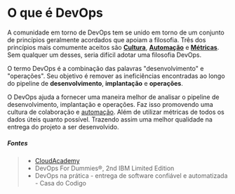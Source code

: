 # O que é DevOps

A comunidade em torno de DevOps tem se unido em torno de um conjunto de princípios geralmente acordados que apoiam a filosofia. Três dos princípios mais comumente aceitos são **[Cultura](Cultura)**, **[Automação](Automação)** e **[Métricas](Métricas)**. Sem qualquer um desses, seria difícil adotar uma filosofia DevOps.

O termo DevOps é a combinação das palavras "desenvolvimento" e "operações". Seu objetivo é remover as ineficiências encontradas ao longo do pipeline de **desenvolvimento**, **implantação** e **operações**.

O DevOps ajuda a fornecer uma maneira melhor de analisar o pipeline de desenvolvimento, implantação e operações. Faz isso promovendo uma cultura de colaboração e [automação](Automação). Além de utilizar métricas de todos os dados úteis quanto possível. Trazendo assim uma melhor qualidade na entrega do projeto a ser desenvolvido.


##### Fontes
> * [CloudAcademy](https://cloudacademy.com/)
> * DevOps For Dummies®, 2nd IBM Limited Edition
> * DevOps na prática - entrega de software confiável e automatizada - Casa do Codigo

